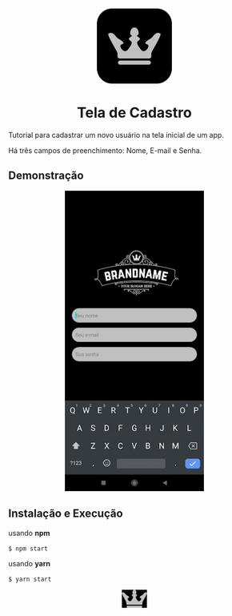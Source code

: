 <h1 align="center">
<img src="/assets/icon.png" width="150"/><br /><br />
Tela de Cadastro
</h1>

<p>Tutorial para cadastrar um novo usuário na tela inicial de um app.</p>
<p>Há três campos de preenchimento: Nome, E-mail e Senha.</p>


## Demonstração

<p align="center">
<img src="/demo/tela-de-cadastro.demo.jpg" height="600px"/>
</p>

## Instalação e Execução

usando **npm**
```
$ npm start
```

usando **yarn**
```bash
$ yarn start
```

<p align="center"><img src="/assets/favicon.png" width="50"/></p>
